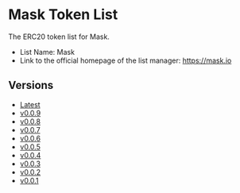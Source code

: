 # Mask Token List

The ERC20 token list for Mask.

- List Name: Mask
- Link to the official homepage of the list manager: https://mask.io

## Versions

- [Latest](https://raw.githubusercontent.com/DimensionDev/Mask-Token-List/gh-pages/mask.json)
- [v0.0.9](https://raw.githubusercontent.com/DimensionDev/Mask-Token-List/gh-pages/mask_v_0_0_9.json)
- [v0.0.8](https://raw.githubusercontent.com/DimensionDev/Mask-Token-List/gh-pages/maskbook_v_0_0_8.json)
- [v0.0.7](https://raw.githubusercontent.com/DimensionDev/Mask-Token-List/gh-pages/maskbook_v_0_0_7.json)
- [v0.0.6](https://raw.githubusercontent.com/DimensionDev/Mask-Token-List/gh-pages/maskbook_v_0_0_6.json)
- [v0.0.5](https://raw.githubusercontent.com/DimensionDev/Mask-Token-List/gh-pages/maskbook_v_0_0_5.json)
- [v0.0.4](https://raw.githubusercontent.com/DimensionDev/Mask-Token-List/gh-pages/maskbook_v_0_0_4.json)
- [v0.0.3](https://raw.githubusercontent.com/DimensionDev/Mask-Token-List/gh-pages/maskbook_v_0_0_3.json)
- [v0.0.2](https://raw.githubusercontent.com/DimensionDev/Mask-Token-List/gh-pages/maskbook_v_0_0_2.json)
- [v0.0.1](https://raw.githubusercontent.com/DimensionDev/Mask-Token-List/gh-pages/maskbook_v_0_0_1.json)
